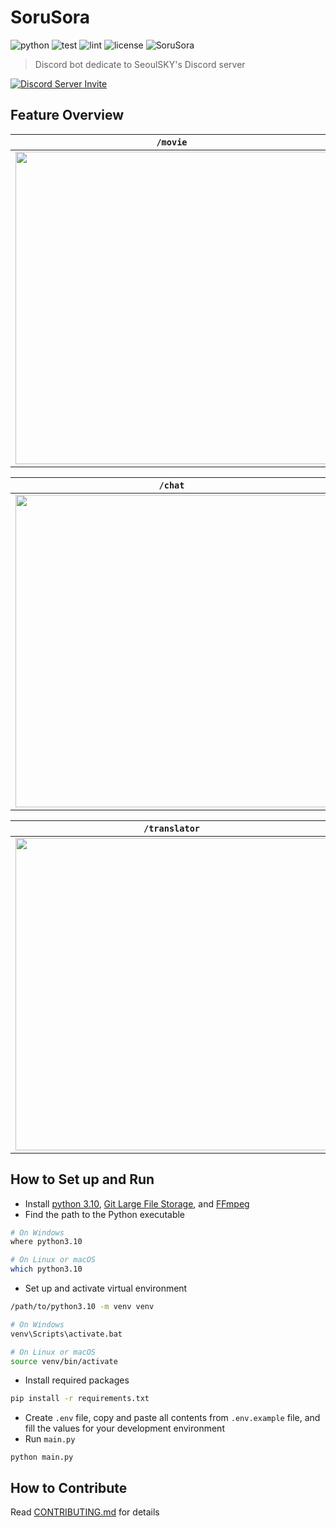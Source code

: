 # SoruSora

![python](https://img.shields.io/badge/python-v3.10-blue) ![test](https://github.com/SeoulSKY/SoruSora/actions/workflows/pytest.yml/badge.svg) ![lint](https://github.com/SeoulSKY/SoruSora/actions/workflows/pylint.yml/badge.svg) ![license](https://img.shields.io/github/license/SeoulSKY/SoruSora) ![SoruSora](https://img.shields.io/badge/SoruSora-online-green?style=flat&logo=discord)

> Discord bot dedicate to SeoulSKY's Discord server

[![Discord Server Invite](https://invite.caspertheghost.me?inviteCode=kQZDJJB)](https://discord.gg/kQZDJJB)

## Feature Overview

| `/movie` |
|--------------|
| <img style="width: 500px; height: auto" src="https://github.com/SeoulSKY/SoruSora/assets/48105703/b20ed72f-55e0-4787-9428-c1f925ab3a0a"> |

| `/chat` |
|--------------|
| <img style="width: 500px; height: auto" src="https://github.com/SeoulSKY/SoruSora/assets/48105703/7f3eacda-87ac-45e0-a80a-6e6458752c82"> |

| `/translator`  |
| ------------ |
| <img style="width: 500px; height: auto" src="https://github.com/SeoulSKY/SoruSora/assets/48105703/5f84e863-c5c8-494f-a10d-064e3d9f64c7"> |

## How to Set up and Run

* Install [python 3.10](https://www.python.org/downloads/), [Git Large File Storage](https://git-lfs.github.com), and [FFmpeg](https://ffmpeg.org/download.html)
* Find the path to the Python executable

```bash
# On Windows
where python3.10

# On Linux or macOS
which python3.10
```

* Set up and activate virtual environment

```bash
/path/to/python3.10 -m venv venv

# On Windows
venv\Scripts\activate.bat

# On Linux or macOS
source venv/bin/activate
```

* Install required packages

```bash
pip install -r requirements.txt
```

* Create `.env` file, copy and paste all contents from `.env.example` file, and fill the values for your development environment
* Run `main.py`

```
python main.py
```

## How to Contribute

Read [CONTRIBUTING.md](https://github.com/SeoulSKY/SoruSora/blob/master/docs/CONTRIBUTING.md) for details
